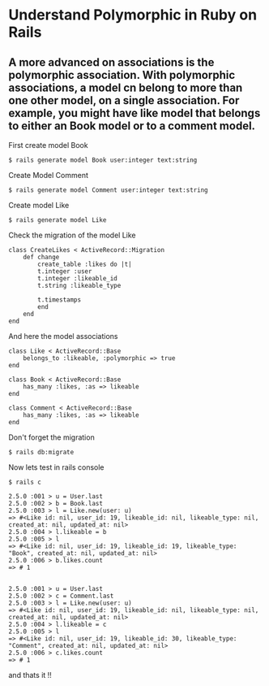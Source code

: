 # Understand Polymorphic in Ruby on Rails
## A more advanced on associations is the polymorphic association. With polymorphic associations, a model cn belong to more than one other model, on a single association. For example, you might have like model that belongs to either an Book model or to a comment model.
First create model Book
```
$ rails generate model Book user:integer text:string
```        
Create Model Comment
```
$ rails generate model Comment user:integer text:string
```        
Create model Like
```
$ rails generate model Like
```        
Check the migration of the model Like
```
class CreateLikes < ActiveRecord::Migration
    def change
        create_table :likes do |t|
        t.integer :user
        t.integer :likeable_id
        t.string :likeable_type
    
        t.timestamps
        end
    end
end
```      
And here the model associations
```
class Like < ActiveRecord::Base
    belongs_to :likeable, :polymorphic => true 
end

class Book < ActiveRecord::Base
    has_many :likes, :as => likeable 
end

class Comment < ActiveRecord::Base
    has_many :likes, :as => likeable
end
```
Don't forget the migration
```
$ rails db:migrate        
```   
Now lets test in rails console
```
$ rails c

2.5.0 :001 > u = User.last 
2.5.0 :002 > b = Book.last 
2.5.0 :003 > l = Like.new(user: u) 
=> #<Like id: nil, user_id: 19, likeable_id: nil, likeable_type: nil, created_at: nil, updated_at: nil>
2.5.0 :004 > l.likeable = b 
2.5.0 :005 > l 
=> #<Like id: nil, user_id: 19, likeable_id: 19, likeable_type: "Book", created_at: nil, updated_at: nil>
2.5.0 :006 > b.likes.count 
=> # 1
    

2.5.0 :001 > u = User.last 
2.5.0 :002 > c = Comment.last 
2.5.0 :003 > l = Like.new(user: u) 
=> #<Like id: nil, user_id: 19, likeable_id: nil, likeable_type: nil, created_at: nil, updated_at: nil>
2.5.0 :004 > l.likeable = c 
2.5.0 :005 > l 
=> #<Like id: nil, user_id: 19, likeable_id: 30, likeable_type: "Comment", created_at: nil, updated_at: nil>
2.5.0 :006 > c.likes.count 
=> # 1
```    
and thats it !!